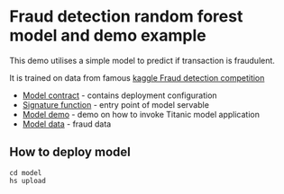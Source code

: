 # Fraud detection random forest model and demo example

This demo utilises a simple model to predict if transaction is fraudulent. 

It is trained on data from famous [kaggle Fraud detection competition](https://www.kaggle.com/ntnu-testimon/paysim1)

- [Model contract](model/serving.yaml) - contains deployment configuration
- [Signature function](model/src/func_main.py) - entry point of model servable
- [Model demo](demo/Fraud_Demo.ipynb) - demo on how to invoke Titanic model application
- [Model data](data) - fraud data

## How to deploy model

```commandline
cd model
hs upload
```